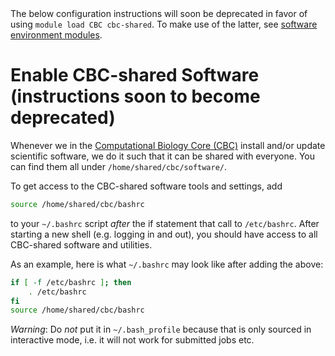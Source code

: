 <div class="alert alert-warning" role="alert">
The below configuration instructions will soon be deprecated in favor of using <code>module load CBC cbc-shared</code>.  To make use of the latter, see <a href="{{ '/software/modules.html' | relative_url }}">software environment modules</a>.
</div>

# Enable CBC-shared Software (instructions soon to become deprecated)

Whenever we in the [Computational Biology Core (CBC)](http://cbc.ucsf.edu/) install and/or update scientific software, we do it such that it can be shared with everyone.  You can find them all under `/home/shared/cbc/software/`.

To get access to the CBC-shared software tools and settings, add
```sh
source /home/shared/cbc/bashrc
```
to your `~/.bashrc` script _after_ the if statement that call to `/etc/bashrc`.  After starting a new shell (e.g. logging in and out), you should have access to all CBC-shared software and utilities.

As an example, here is what `~/.bashrc` may look like after adding the above:
```sh
if [ -f /etc/bashrc ]; then
	. /etc/bashrc
fi
source /home/shared/cbc/bashrc
```


_Warning_: Do *not* put it in `~/.bash_profile` because that is only sourced in interactive mode, i.e. it will not work for submitted jobs etc.
